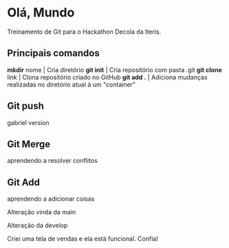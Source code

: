 # Olá, Mundo

Treinamento de Git para o Hackathon Decola da Iteris.

## Principais comandos

**mkdir** nome | Cria diretório
**git init** | Cria repositório com pasta .git
**git clone** link | Clona repositório criado no GitHub
**git add .** | Adiciona mudanças realizadas no diretório atual à um "container"

## Git push
gabriel version

## Git Merge
aprendendo a resolver conflitos

## Git Add
aprendendo a adicionar coisas

Alteração vinda da main

Alteração da develop

Criei uma tela de vendas e ela está funcional. Confia!